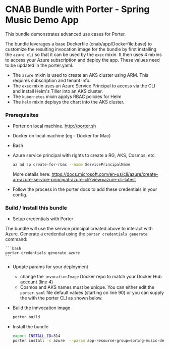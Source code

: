 # CNAB Bundle with Porter - Spring Music Demo App

This bundle demonstrates advanced use cases for Porter.

The bundle leverages a base Dockerfile (cnab/app/Dockerfile.base) to customize the resulting invocation image for the bundle by first installing the `azure cli` so that it can be used by the `exec` mixin. It then uses 4 mixins to access your Azure subscription and deploy the app. These values need to be updated in the porter.yaml.

* The `azure` mixin is used to create an AKS cluster using ARM. This requires subscription and tenant info.
* The `exec` mixin uses an Azure Service Principal to access via the CLI and install Helm's Tiller into an AKS cluster.
* The `kubernetes` mixin applys RBAC policies for Helm
* The `helm` mixin deploys the chart into the AKS cluster.


### Prerequisites

- Porter on local machine. http://porter.sh
- Docker on local machine (eg - Docker for Mac)
- Bash
- Azure service principal with rights to create a RG, AKS, Cosmos, etc. 

    ```bash
    az ad sp create-for-rbac --name ServicePrincipalName
    ```

    More details here: https://docs.microsoft.com/en-us/cli/azure/create-an-azure-service-principal-azure-cli?view=azure-cli-latest 

- Follow the process in the porter docs to add these credentials in your config.


### Build / Install this bundle

* Setup credentials with Porter

The bundle will use the service principal created above to interact with Azure. Generate a credential using the `porter credentials generate` command:

    ```bash
    porter credentials generate azure 
    ```

* Update params for your deployment
    * change the `invocationImage` Docker repo to match your Docker Hub account (line 4)
    * Cosmos and AKS names must be unique. You can either edit the `porter.yaml` file default values (starting on line 90) or you can supply the with the porter CLI as shown below.

* Build the innvocation image

    ```bash
    porter build
    ```

* Install the bundle

    ```bash
    export INSTALL_ID=314
    porter install -c azure  --param app-resource-group=spring-music-demo-$INSTALL_ID --param aks-resource-group=spring-music-demo-$INSTALL_ID --param aks-cluster-name=briar-aks-spring-$INSTALL_ID --param cosmosdb-service-name=briarspringmusic$INSTALL_ID --param azure-location=eastus
    ```
